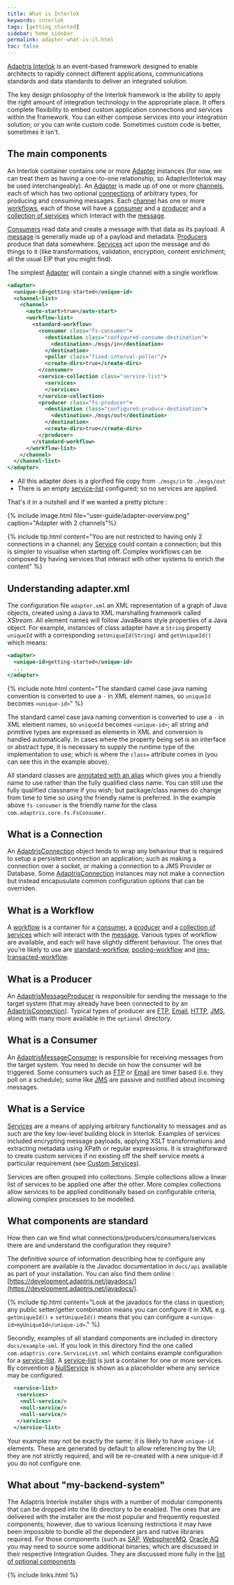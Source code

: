 ```yaml
---
title: What is Interlok
keywords: interlok
tags: [getting_started]
sidebar: home_sidebar
permalink: adapter-what-is-it.html
toc: false
---
```


<a href="#" data-toggle="tooltip" data-original-title="{{site.data.glossary.interlok}}">Adaptris Interlok</a> is an event-based framework designed to enable architects to rapidly connect different applications, communications standards and data standards to deliver an integrated solution.

The key design philosophy of the Interlok framework is the ability to apply the right amount of integration technology in the appropriate place. It offers complete flexibility to embed custom application connections and services within the framework. You can either compose services into your integration solution; or you can write custom code. Sometimes custom code is better, sometimes it isn't.


## The main components ##

An Interlok container contains one or more [Adapter][] instances (for now, we can treat them as having a one-to-one relationship, so Adapter/Interlok may be used interchangeably). An [Adapter][] is made up of one or more [channels][Channel], each of which has two optional [connections][AdaptrisConnection] of arbitrary types, for producing and consuming messages. Each [channel][Channel] has one or more [workflows][Workflow], each of those will have a [consumer][AdaptrisMessageConsumer] and a [producer][AdaptrisMessageProducer] and a [collection of services][Service] which interact with the [message][AdaptrisMessage].

[Consumers][AdaptrisMessageConsumer] read data and create a message with that data as its payload. A [message][AdaptrisMessage] is generally made up of a payload and metadata. [Producers][AdaptrisMessageProducer] produce that data somewhere. [Services][Service] act upon the message and do things to it (like transformations, validation, encryption, content enrichment; all the usual EIP that you might find).

The simplest [Adapter][] will contain a single channel with a single workflow.

```xml
<adapter>
  <unique-id>getting-started</unique-id>
  <channel-list>
    <channel>
      <auto-start>true</auto-start>
      <workflow-list>
        <standard-workflow>
          <consumer class="fs-consumer">
            <destination class="configured-consume-destination">
              <destination>./msgs/in</destination>
            </destination>
            <poller class="fixed-interval-poller"/>
            <create-dirs>true</create-dirs>
          </consumer>
          <service-collection class="service-list">
            <services>
            </services>
          </service-collection>
          <producer class="fs-producer">
            <destination class="configured-produce-destination">
              <destination>./msgs/out</destination>
            </destination>
            <create-dirs>true</create-dirs>
          </producer>
        </standard-workflow>
      </workflow-list>
    </channel>
  </channel-list>
</adapter>
```

- All this adapter does is a glorified file copy from `./msgs/in` to `./msgs/out`
- There is an empty [service-list][ServiceList] configured; so no services are applied.

That's it in a nutshell and if we wanted a pretty picture :

{% include image.html file="user-guide/adapter-overview.png" caption="Adapter with 2 channels"%}

{% include tip.html content="You are not restricted to having only 2 connections in a channel; any [Service][] could contain a connection; but this is simpler to visualise when starting off. Complex workflows can be composed by having services that interact with other systems to enrich the content" %}

## Understanding adapter.xml ##

The configuration file `adapter.xml` an XML representation of a graph of Java objects, created using a Java to XML marshalling framework called _XStream_. All element names will follow JavaBeans style properties of a Java object. For example, instances of class adapter have a `String` property `uniqueId` with a corresponding `setUniqueId(String)` and `getUniqueId()` which means:

```xml
<adapter>
  <unique-id>getting-started</unique-id>
  ...
</adapter>
```

{% include note.html content="The standard camel case java naming convention is converted to use a `-` in XML element names, so `uniqueId` becomes `<unique-id>`" %}

The standard camel case java naming convention is converted to use a `-` in XML element names, so `uniqueId` becomes `<unique-id>`; all string and primitive types are expressed as elements in XML and conversion is handled automatically. In cases where the property being set is an interface or abstract type, it is necessary to supply the runtime type of the implementation to use; which is where the `class=` attribute comes in (you can see this in the example above).

All standard classes are [annotated with an alias](developer-annotations.html#class-level-annotations) which gives you a friendly name to use rather than the fully qualified class name. You can still use the fully qualified classname if you wish; but package/class names do change from time to time so using the friendly name is preferred. In the example above `fs-consumer` is the friendly name for the class `com.adaptris.core.fs.FsConsumer`.

## What is a Connection ##

An [AdaptrisConnection][] object tends to wrap any behaviour that is required to setup a persistent connection an application; such as making a connection over a socket, or making a connection to a JMS Provider or Database. Some [AdaptrisConnection][] instances may not make a connection but instead encapusulate common configuration options that can be overriden.

## What is a Workflow ##

A [workflow][Workflow] is a container for a [consumer][AdaptrisMessageConsumer], a [producer][AdaptrisMessageProducer] and a [collection of services][Service] which will interact with the [message][AdaptrisMessage]. Various types of workflow are available, and each will have slightly different behaviour. The ones that you're likely to use are [standard-workflow][], [pooling-workflow] and [jms-transacted-workflow].

## What is a Producer ##

An [AdaptrisMessageProducer][] is responsible for sending the message to the target system (that may already have been connected to by an [AdaptrisConnection][]). Typical types of producer are [FTP][FtpProducer], [Email][DefaultSmtpProducer], [HTTP][JdkHttpProducer], [JMS][JmsProducer], along with many more available in the `optional` directory.

## What is a Consumer ##

An [AdaptrisMessageConsumer][] is responsible for receiving messages from the target system. You need to decide on how the consumer will be triggered. Some consumers such as [FTP][FtpConsumer] or [Email][DefaultMailConsumer] are timer based (i.e. they poll on a schedule); some like [JMS][JmsConsumer] are passive and notified about incoming messages.

## What is a Service ##

[Services][Service] are a means of applying arbitrary functionality to messages and as such are the key low-level building block in Interlok. Examples of services included encrypting message payloads, applying XSLT transformations and extracting metadata using XPath or regular expressions. It is straightforward to create custom services if no existing off the shelf service meets a particular requirement (see [Custom Services](developer-services.html)).

Services are often grouped into collections. Simple collections allow a linear list of services to be applied one after the other. More complex collections allow services to be applied conditionally based on configurable criteria, allowing complex processes to be modelled.

## What components are standard ##

How then can we find what connections/producers/consumers/services there are and understand the configuration they require?

The definitive source of information describing how to configure any component are available is the Javadoc documentation in `docs/api` available as part of your installation. You can also find them online : [https://development.adaptris.net/javadocs/](https://development.adaptris.net/javadocs/).

{% include tip.html content="Look at the javadocs for the class in question; any public setter/getter combination means you can configure it in XML e.g. `getUniqueId()` + `setUniqueId()` means that you can configure a `<unique-id>myUniqueId</unique-id>`." %}

Secondly, examples of all standard components are included in directory `docs/example-xml`. If you look in this directory find the one called `com.adaptris.core.ServiceList.xml` which contains example configuration for a [service-list][ServiceList]. A [service-list][ServiceList] is just a container for one or more services. By convention a [NullService][] is shown as a placeholder where any service may be configured.

```xml
  <service-list>
   <services>
    <null-service/>
    <null-service/>
    <null-service/>
   </services>
  </service-list>
```


Your example may not be exactly the same; it is likely to have `unique-id` elements. These are generated by default to allow referencing by the UI; they are not strictly required, and will be re-created with a new unique-id if you do not configure one.

## What about "my-backend-system" ##

The Adaptris Interlok installer ships with a number of modular components that can be dropped into the lib directory to be enabled. The ones that are delivered with the installer are the most popular and frequently requested components; however, due to various licensing restrictions it may have been impossible to bundle all the dependent jars and native libraries required. For those components (such as [SAP](cookbook-sap-idoc.html), [WebsphereMQ](cookbook-native-wmq.html), [Oracle AQ](cookbook-oracleaq.html) you may need to source some additional binaries; which are discussed in their respective Integration Guides. They are discussed more fully in the [list of optional components](adapter-optional-components.html)

[Adapter]: https://nexus.adaptris.net/nexus/content/sites/javadocs/com/adaptris/interlok-core/3.11-SNAPSHOT/com/adaptris/core/Adapter.html
[Channel]: https://nexus.adaptris.net/nexus/content/sites/javadocs/com/adaptris/interlok-core/3.11-SNAPSHOT/com/adaptris/core/Channel.html
[AdaptrisConnection]: https://nexus.adaptris.net/nexus/content/sites/javadocs/com/adaptris/interlok-core/3.11-SNAPSHOT/com/adaptris/core/AdaptrisConnection.html
[Workflow]: https://nexus.adaptris.net/nexus/content/sites/javadocs/com/adaptris/interlok-core/3.11-SNAPSHOT/com/adaptris/core/Workflow.html
[AdaptrisMessageConsumer]: https://nexus.adaptris.net/nexus/content/sites/javadocs/com/adaptris/interlok-core/3.11-SNAPSHOT/com/adaptris/core/AdaptrisMessageConsumer.html
[AdaptrisMessageProducer]: https://nexus.adaptris.net/nexus/content/sites/javadocs/com/adaptris/interlok-core/3.11-SNAPSHOT/com/adaptris/core/AdaptrisMessageProducer.html
[Service]: https://nexus.adaptris.net/nexus/content/sites/javadocs/com/adaptris/interlok-core/3.11-SNAPSHOT/com/adaptris/core/Service.html
[AdaptrisMessage]: https://nexus.adaptris.net/nexus/content/sites/javadocs/com/adaptris/interlok-core/3.11-SNAPSHOT/com/adaptris/core/AdaptrisMessage.html
[ServiceList]: https://nexus.adaptris.net/nexus/content/sites/javadocs/com/adaptris/interlok-core/3.11-SNAPSHOT/com/adaptris/core/ServiceList.html
[FtpProducer]: https://nexus.adaptris.net/nexus/content/sites/javadocs/com/adaptris/interlok-core/3.11-SNAPSHOT/com/adaptris/core/ftp/FtpProducer.html
[DefaultSmtpProducer]: https://nexus.adaptris.net/nexus/content/sites/javadocs/com/adaptris/interlok-mail/3.11-SNAPSHOT/com/adaptris/core/mail/DefaultSmtpProducer.html
[JdkHttpProducer]: https://nexus.adaptris.net/nexus/content/sites/javadocs/com/adaptris/interlok-core/3.11-SNAPSHOT/com/adaptris/core/http/client/net/StandardHttpProducer.html
[JmsProducer]: https://nexus.adaptris.net/nexus/content/sites/javadocs/com/adaptris/interlok-core/3.11-SNAPSHOT/com/adaptris/core/jms/JmsProducer.html
[FtpConsumer]: https://nexus.adaptris.net/nexus/content/sites/javadocs/com/adaptris/interlok-core/3.11-SNAPSHOT/com/adaptris/core/ftp/FtpConsumer.html
[DefaultMailConsumer]: https://nexus.adaptris.net/nexus/content/sites/javadocs/com/adaptris/interlok-mail/3.11-SNAPSHOT/com/adaptris/core/mail/DefaultMailConsumer.html
[JmsConsumer]: https://nexus.adaptris.net/nexus/content/sites/javadocs/com/adaptris/interlok-core/3.11-SNAPSHOT/com/adaptris/core/jms/JmsConsumer.html
[NullService]: https://nexus.adaptris.net/nexus/content/sites/javadocs/com/adaptris/interlok-core/3.11-SNAPSHOT/com/adaptris/core/NullService.html
[standard-workflow]: https://nexus.adaptris.net/nexus/content/sites/javadocs/com/adaptris/interlok-core/3.11-SNAPSHOT/com/adaptris/core/StandardWorkflow.html
[pooling-workflow]: https://nexus.adaptris.net/nexus/content/sites/javadocs/com/adaptris/interlok-core/3.11-SNAPSHOT/com/adaptris/core/PoolingWorkflow.html
[jms-transacted-workflow]: https://nexus.adaptris.net/nexus/content/sites/javadocs/com/adaptris/interlok-core/3.11-SNAPSHOT/com/adaptris/core/jms/JmsTransactedWorkflow.html

{% include links.html %}
